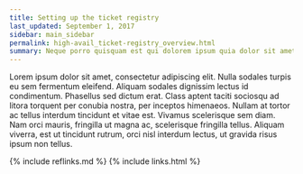 ```yaml
---
title: Setting up the ticket registry
last_updated: September 1, 2017
sidebar: main_sidebar
permalink: high-avail_ticket-registry_overview.html
summary: Neque porro quisquam est qui dolorem ipsum quia dolor sit amet, consectetur, adipisci velit...
---
```


Lorem ipsum dolor sit amet, consectetur adipiscing elit. Nulla sodales turpis eu sem fermentum eleifend. Aliquam sodales dignissim lectus id condimentum. Phasellus sed dictum erat. Class aptent taciti sociosqu ad litora torquent per conubia nostra, per inceptos himenaeos. Nullam at tortor ac tellus interdum tincidunt et vitae est. Vivamus scelerisque sem diam. Nam orci mauris, fringilla ut magna ac, scelerisque fringilla tellus. Aliquam viverra, est ut tincidunt rutrum, orci nisl interdum lectus, ut gravida risus ipsum non tellus.

{% include reflinks.md %}
{% include links.html %}
